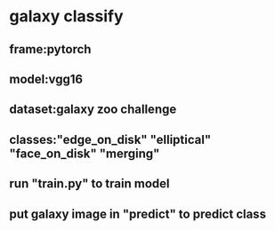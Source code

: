 # galaxy classify
## frame:pytorch
## model:vgg16
## dataset:galaxy zoo challenge
## classes:"edge_on_disk" "elliptical" "face_on_disk" "merging"

## run "train.py" to train model
## put galaxy image in "predict" to predict class
